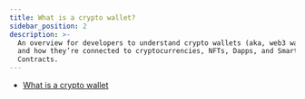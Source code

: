 ```yaml
---
title: What is a crypto wallet?
sidebar_position: 2
description: >-
  An overview for developers to understand crypto wallets (aka, web3 wallets)
  and how they’re connected to cryptocurrencies, NFTs, Dapps, and Smart
  Contracts.
---
```


- [What is a crypto wallet](https://coinbureau.com/education/types-of-crypto-wallets/)
